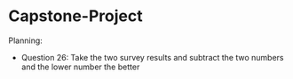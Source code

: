 # Capstone-Project
Planning:
- Question 26: Take the two survey results and subtract the two numbers and the lower number the better